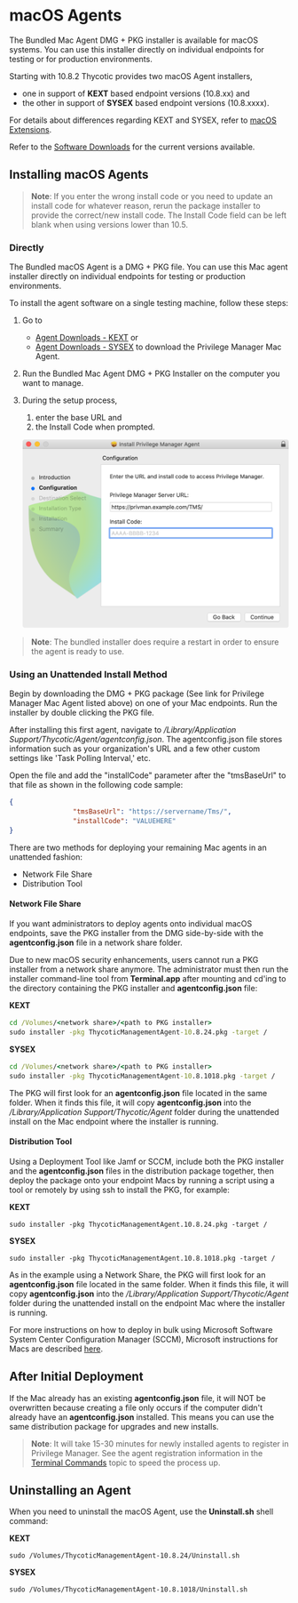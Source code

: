 [title]: # (macOS Agents)
[tags]: # (endpoint,installation,registration)
[priority]: # (1604)
# macOS Agents

The Bundled Mac Agent DMG + PKG installer is available for macOS systems. You can use this installer directly on individual endpoints for testing or for production environments.

Starting with 10.8.2 Thycotic provides two macOS Agent installers,

* one in support of __KEXT__ based endpoint versions (10.8.xx) and
* the other in support of __SYSEX__ based endpoint versions (10.8.xxxx).

For details about differences regarding KEXT and SYSEX, refer to [macOS Extensions](../../platforms/macOS/mac-kexts.md).

Refer to the [Software Downloads](../sw-downloads.md) for the current versions available.

## Installing macOS Agents

>**Note**:
>If you enter the wrong install code or you need to update an install code for whatever reason, rerun the package installer to provide the correct/new install code.
>The Install Code field can be left blank when using versions lower than 10.5.

### Directly

The Bundled macOS Agent is a DMG + PKG file. You can use this Mac agent installer directly on individual endpoints for testing or production environments.

To install the agent software on a single testing machine, follow these steps:

1. Go to 
   * [Agent Downloads - KEXT](https://tmsnuget.thycotic.com/software/Agents/ThycoticManagementAgent-10.8.24.dmg) or
   * [Agent Downloads - SYSEX](https://tmsnuget.thycotic.com/software/Agents/ThycoticManagementAgent-10.8.1018.dmg) to download the Privilege Manager Mac Agent.
1. Run the Bundled Mac Agent DMG + PKG Installer on the computer you want to manage.
1. During the setup process,
   1. enter the base URL and
   1. the Install Code when prompted.​

   ![Mac Agent Install Code field](images/mac/install-code.png "Mac Agent Install Code field")

>**Note**: The bundled installer does require a restart in order to ensure the agent is ready to use.

### Using an Unattended Install Method

Begin by downloading the DMG + PKG package (See link for Privilege Manager Mac Agent listed above) on one of your Mac endpoints. Run the installer by double clicking the PKG file.  

After installing this first agent, navigate to _/Library/Application Support/Thycotic/Agent/agentconfig.json_. The agentconfig.json file stores information such as your organization's URL and a few other custom settings like 'Task Polling Interval,' etc.

Open the file and add the "installCode" parameter after the "tmsBaseUrl" to that file as shown in the following code sample:

```json
{
                "tmsBaseUrl": "https://servername/Tms/",
                "installCode": "VALUEHERE"
}
```

There are two methods for deploying your remaining Mac agents in an unattended fashion:

* Network File Share
* Distribution Tool  

#### Network File Share

If you want administrators to deploy agents onto individual macOS endpoints, save the PKG installer from the DMG side-by-side with the __agentconfig.json__ file in a network share folder.

Due to new macOS security enhancements, users cannot run a PKG installer from a network share anymore. The administrator must then run the installer command-line tool from __Terminal.app__ after mounting and cd'ing to the directory containing the PKG installer and __agentconfig.json__ file:

__KEXT__

```cmd
cd /Volumes/<network share>/<path to PKG installer>
sudo installer -pkg ThycoticManagementAgent-10.8.24.pkg -target /
```

__SYSEX__

```cmd
cd /Volumes/<network share>/<path to PKG installer>
sudo installer -pkg ThycoticManagementAgent-10.8.1018.pkg -target /
```

The PKG will first look for an __agentconfig.json__ file located in the same folder. When it finds this file, it will copy __agentconfig.json__ into the _/Library/Application Support/Thycotic/Agent_ folder during the unattended install on the Mac endpoint where the installer is running.

#### Distribution Tool

Using a Deployment Tool like Jamf or SCCM, include both the PKG installer and the __agentconfig.json__ files in the distribution package together, then deploy the package onto your endpoint Macs by running a script using a tool or remotely by using ssh to install the PKG, for example:

__KEXT__

```shell
sudo installer -pkg ThycoticManagementAgent.10.8.24.pkg -target /
```

__SYSEX__
  
```shell
sudo installer -pkg ThycoticManagementAgent.10.8.1018.pkg -target /
```

As in the example using a Network Share, the PKG will first look for an __agentconfig.json__ file located in the same folder. When it finds this file, it will copy __agentconfig.json__ into the _/Library/Application Support/Thycotic/Agent_ folder during the unattended install on the endpoint Mac where the installer is running.

For more instructions on how to deploy in bulk using Microsoft Software System Center Configuration Manager (SCCM), Microsoft instructions for Macs are described [here](https://technet.microsoft.com/en-us/library/jj687950.aspx).

## After Initial Deployment

If the Mac already has an existing __agentconfig.json__ file, it will NOT be overwritten because creating a file only occurs if the computer didn't already have an __agentconfig.json__ installed. This means you can use the same distribution package for upgrades and new installs.

>**Note**:
>It will take 15-30 minutes for newly installed agents to register in Privilege Manager. See the agent registration information in the [Terminal Commands](agent-inst-mac.md#terminal_commands) topic to speed the process up.

## Uninstalling an Agent

When you need to uninstall the macOS Agent, use the __Uninstall.sh__ shell command:

__KEXT__

```shell
sudo /Volumes/ThycoticManagementAgent-10.8.24/Uninstall.sh
```

__SYSEX__

```shell
sudo /Volumes/ThycoticManagementAgent-10.8.1018/Uninstall.sh
```
